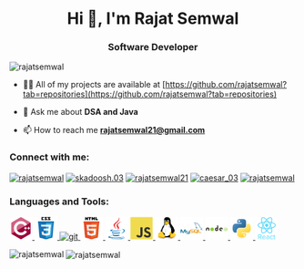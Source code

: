 <h1 align="center">Hi 👋, I'm Rajat Semwal</h1>
<h3 align="center">Software Developer</h3>

<p align="left"> <img src="https://komarev.com/ghpvc/?username=rajatsemwal&label=Profile%20views&color=0e75b6&style=flat" alt="rajatsemwal" /> </p>

- 👨‍💻 All of my projects are available at [https://github.com/rajatsemwal?tab=repositories](https://github.com/rajatsemwal?tab=repositories)

- 💬 Ask me about **DSA and Java**

- 📫 How to reach me **rajatsemwal21@gmail.com**

<h3 align="left">Connect with me:</h3>
<p align="left">
<a href="https://linkedin.com/in/rajatsemwal" target="blank"><img align="center" src="https://raw.githubusercontent.com/rahuldkjain/github-profile-readme-generator/master/src/images/icons/Social/linked-in-alt.svg" alt="rajatsemwal" height="30" width="40" /></a>
<a href="https://instagram.com/skadoosh.03" target="blank"><img align="center" src="https://raw.githubusercontent.com/rahuldkjain/github-profile-readme-generator/master/src/images/icons/Social/instagram.svg" alt="skadoosh.03" height="30" width="40" /></a>
<a href="https://www.codechef.com/users/rajatsemwal21" target="blank"><img align="center" src="https://cdn.jsdelivr.net/npm/simple-icons@3.1.0/icons/codechef.svg" alt="rajatsemwal21" height="30" width="40" /></a>
<a href="https://codeforces.com/profile/caesar_03" target="blank"><img align="center" src="https://cdn.jsdelivr.net/npm/simple-icons@3.0.1/icons/codeforces.svg" alt="caesar_03" height="30" width="40" /></a>
<a href="https://www.leetcode.com/rajatsemwal" target="blank"><img align="center" src="https://raw.githubusercontent.com/rahuldkjain/github-profile-readme-generator/master/src/images/icons/Social/leet-code.svg" alt="rajatsemwal" height="30" width="40" /></a>
</p>

<h3 align="left">Languages and Tools:</h3>
<p align="left"> <a href="https://www.w3schools.com/cpp/" target="_blank"> <img src="https://raw.githubusercontent.com/devicons/devicon/master/icons/cplusplus/cplusplus-original.svg" alt="cplusplus" width="40" height="40"/> </a> <a href="https://www.w3schools.com/css/" target="_blank"> <img src="https://raw.githubusercontent.com/devicons/devicon/master/icons/css3/css3-original-wordmark.svg" alt="css3" width="40" height="40"/> </a> <a href="https://git-scm.com/" target="_blank"> <img src="https://www.vectorlogo.zone/logos/git-scm/git-scm-icon.svg" alt="git" width="40" height="40"/> </a> <a href="https://www.w3.org/html/" target="_blank"> <img src="https://raw.githubusercontent.com/devicons/devicon/master/icons/html5/html5-original-wordmark.svg" alt="html5" width="40" height="40"/> </a> <a href="https://www.java.com" target="_blank"> <img src="https://raw.githubusercontent.com/devicons/devicon/master/icons/java/java-original.svg" alt="java" width="40" height="40"/> </a> <a href="https://developer.mozilla.org/en-US/docs/Web/JavaScript" target="_blank"> <img src="https://raw.githubusercontent.com/devicons/devicon/master/icons/javascript/javascript-original.svg" alt="javascript" width="40" height="40"/> </a> <a href="https://www.linux.org/" target="_blank"> <img src="https://raw.githubusercontent.com/devicons/devicon/master/icons/linux/linux-original.svg" alt="linux" width="40" height="40"/> </a> <a href="https://www.mysql.com/" target="_blank"> <img src="https://raw.githubusercontent.com/devicons/devicon/master/icons/mysql/mysql-original-wordmark.svg" alt="mysql" width="40" height="40"/> </a> <a href="https://nodejs.org" target="_blank"> <img src="https://raw.githubusercontent.com/devicons/devicon/master/icons/nodejs/nodejs-original-wordmark.svg" alt="nodejs" width="40" height="40"/> </a> <a href="https://www.python.org" target="_blank"> <img src="https://raw.githubusercontent.com/devicons/devicon/master/icons/python/python-original.svg" alt="python" width="40" height="40"/> </a> <a href="https://reactjs.org/" target="_blank"> <img src="https://raw.githubusercontent.com/devicons/devicon/master/icons/react/react-original-wordmark.svg" alt="react" width="40" height="40"/> </a> </p>

<p><img align="left" src="https://github-readme-stats.vercel.app/api/top-langs?username=rajatsemwal&show_icons=true&locale=en&layout=compact" alt="rajatsemwal" /></p>

<p>&nbsp;<img align="center" src="https://github-readme-stats.vercel.app/api?username=rajatsemwal&show_icons=true&locale=en" alt="rajatsemwal" /></p>
